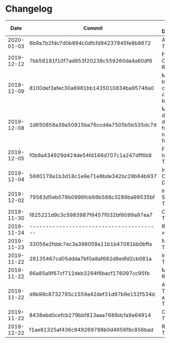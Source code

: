 # Changelog

| Date | Commit | Short Description | Breaking Changes? |
| ---- | --------- | ----------------- | ----------------- |
| 2020-01-03 | 6b9a7b2fdc7d0b894c0dfcfd94237845fe8b8672 | Affine Trafos | No|
| 2019-12-12 | 7bb56181f10f7ad853f20238c559260da4a60df6 | First Complete Readme | No |
| 2019-12-09 | 8100def3afec30a6981bb1435010834ba95746a0 | Make transform call changeable by user | No |
| 2019-12-08 | 1d650858a39a50915ba76ccd4a7505b5b535dc7d | Move from delira dataset functions to native torch functions | No |
| 2019-12-05 | f0b9a434929d424de54fd166d707c1a247dff6b8 | First PR and Issue Template | No |
| 2019-12-04 | 5880178a1b3d18c1e9e71e8bde342bc28b64b937 | Introduce Custom Dataloader | No |
| 2019-12-02 | 79583d5eb078b0996fcb66b588c3289ba99535bf | Introduce Spatial Transforms | No |
| 2019-11-30 | f825221d9c3c5983987f6457f032bf6099a97ea7 | Compose Transforms | No |
| 2019-11-24 | ---------------------------------------- | Release v.0.0.1 | -- |
| 2019-11-23 | 33056e2fddc7ec3a396059a11b1b47061bb0bffa | Noise Transforms | No |
| 2019-11-22 | 28135467cd05ddda7bf0a8af682d8edfd2cb081a | Intensity Transforms | No |
| 2019-11-22 | 66a85a9f67cf712deb3294f6bacf176097cc95fb | Mirror and Rot90 | No |
| 2019-11-22 | d9b98c8732785c1559a42def31d97b9e152f534d | Abstract Transform and Format Transforms | No |
| 2019-11-22 | 8438ebd0cefcb279bbf813aaa7688dcfa9a64914 | OneHot Transforms | No |
| 2019-12-22 | f1ae81325af436c949269788b0d4956f9c856bad | Rot Transform | No |
